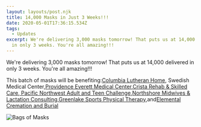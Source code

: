 ```yaml
---
layout: layouts/post.njk
title: 14,000 Masks in Just 3 Weeks!!!
date: 2020-05-01T17:36:15.534Z
tags:
  - Updates
excerpt: We're delivering 3,000 masks tomorrow! That puts us at 14,000 delivered
  in only 3 weeks. You're all amazing!!!
---
```

We're delivering 3,000 masks tomorrow! That puts us at 14,000 delivered in only 3 weeks. You're all amazing!!!

This batch of masks will be benefiting:[Columbia Lutheran Home](https://www.facebook.com/columbialutheranhome/?ref=gs&__tn__=%2CdK-R-R&eid=ARCx0M9aW3y3mJWG8bZ4Af_t7-n_eQuCf4SyPKc9yfkQskOqgAKORcu_HUCAXuhormThx5KPpzTY4V0e&fref=gs&dti=2559223211033116&hc_location=group), Swedish Medical Center,[Providence Everett Medical Center](https://www.facebook.com/pages/Providence-Everett-Medical-Center/881458695278935?ref=gs&__tn__=%2CdK-R-R&eid=ARDK4qpWQaszkZODffbXy7RQ-wre6XEElwqRnPqg4PquvEUW8Fy7aMLiIzQB7wJmAY4521nUceXGXi8C&fref=gs&dti=2559223211033116&hc_location=group),[Crista Rehab & Skilled Care](https://www.facebook.com/cristarehab/?ref=gs&__tn__=%2CdK-R-R&eid=ARD87veNlSMmchqJOinTsQ6Z1y_6Umbbi8fzmX1ghQwoiHQYMpyxfiVFvxsSemsHNqgu7hQekJXNyRao&fref=gs&dti=2559223211033116&hc_location=group),[ Pacific Northwest Adult and Teen Challenge](https://www.facebook.com/seattletc/?ref=gs&__tn__=%2CdK-R-R&eid=ARC4xtOF56xlSHFO6jzMUDRz36ad8R2ndRMXOOeDmFEeVsnVUCT1TfhitNYLohgLTOHu16k76RY5s3Z5&fref=gs&dti=2559223211033116&hc_location=group),[Northshore Midwives & Lactation Consulting](https://www.facebook.com/northshoremw/?ref=gs&__tn__=%2CdK-R-R&eid=ARAKYy9UQry413QVssYdwwPN1lRxH4cViGYq6te5TGWNWd5u1A17KeUhm09P6fb4wM5uO6fbzuc4H8N4&fref=gs&dti=2559223211033116&hc_location=group),[Greenlake Sports Physical Therapy](https://www.facebook.com/GreenlakeSportsPT/?ref=gs&__tn__=%2CdK-R-R&eid=ARDWG_BWQb4YdCFJGKEoSxPW43eepG2Pbwybk6UlIH3AXuFaRa4KW6WSmI95eQjwTu58YAvrr7Pg42WZ&fref=gs&dti=2559223211033116&hc_location=group),and[Elemental Cremation and Burial](https://www.facebook.com/elementalnw/?ref=gs&__tn__=%2CdK-R-R&eid=ARDMgQkpdEariJAPT-ftLDAGLRko6rd7PCEMIWiK_AIP1-HNVaqIYciepCys8c40FiaacIQ6jcjRywBI&fref=gs&dti=2559223211033116&hc_location=group)

![Bags of Masks](/images/92794057_10105348073085633_5489644395349147648_o.jpg)